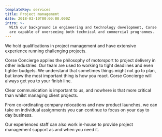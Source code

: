 ```yaml
---
templateKey: services
title: Project management
date: 2018-03-10T00:00:00.000Z
intro: >-
  With our background in engineering and technology development, Corse Concierge
  are capable of overseeing both technical and commercial programmes.
---
```


We hold qualifications in project management and have extensive experience running challenging projects.

Corse Concierge applies the philosophy of motorsport to project delivery in other industries. Our team are used to working to tight deadlines and even tighter budgets. We understand that sometimes things might not go to plan, but know the most important thing is how you react. Corse Concierge will always get you to your finish line.

Clear communication is important to us, and nowhere is that more critical than whilst managing client projects.

From co-ordinating company relocations and new product launches, we can take on individual assignments you can continue to focus on your day to day business.

Our experienced staff can also work in-house to provide project management support as and when you need it.
